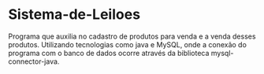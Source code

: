 # Sistema-de-Leiloes
Programa que auxilia no cadastro de produtos para venda e a venda desses produtos. Utilizando tecnologias como java e MySQL, onde a conexão do programa com o banco de dados ocorre através da biblioteca mysql-connector-java.
